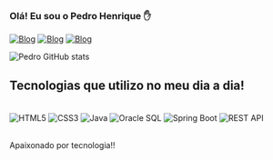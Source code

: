 ### Olá! Eu sou o Pedro Henrique ✋

[![Blog](https://img.shields.io/badge/Instagram-E4405F?style=for-the-badge&logo=instagram&logoColor=white)](https://www.instagram.com/pedrown__/)
[![Blog](https://img.shields.io/badge/WhatsApp-25D366?style=for-the-badge&logo=whatsapp&logoColor=white)](https://api.whatsapp.com/send/?phone=%2B553491614321&text&type=phone_number&app_absent=0)
[![Blog](https://img.shields.io/badge/LinkedIn-0077B5?style=for-the-badge&logo=linkedin&logoColor=white)](https://www.linkedin.com/in/pedro-henrique-silva-carvalho-81a077240/)

![Pedro GitHub stats](https://github-readme-stats.vercel.app/api?username=Pedrown1&show_icons=true&theme=dracula)

## Tecnologias que utilizo no meu dia a dia!

<div style="display: inline_block"><br/>
    <img align="center" alt="HTML5" src="https://img.shields.io/badge/HTML5-E34F26?style=for-the-badge&logo=html5&logoColor=white" />
    <img align="center" alt="CSS3" src="https://img.shields.io/badge/CSS3-1572B6?style=for-the-badge&logo=css3&logoColor=white" />
    <img align="center" alt="Java" src="https://img.shields.io/badge/Java-007396?style=for-the-badge&logo=java&logoColor=white" />
    <img align="center" alt="Oracle SQL" src="https://img.shields.io/badge/Oracle_SQL-F80000?style=for-the-badge&logo=oracle&logoColor=white" />
    <img align="center" alt="Spring Boot" src="https://img.shields.io/badge/Spring_Boot-6DB33F?style=for-the-badge&logo=spring-boot&logoColor=white" />
    <img align="center" alt="REST API" src="https://img.shields.io/badge/REST_API-000000?style=for-the-badge&logo=api&logoColor=white" />
</div><br/>

Apaixonado por tecnologia!!


